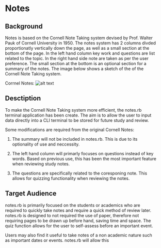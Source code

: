 # Notes

## Background

Notes is based on the Cornell Note Taking system devised by Prof. Walter Pauk 
of Cornell University in 1950.  The notes system has 2 columns divded 
proportionatly vertically down the page, as well as a small section at the bottom
of the page.  In the left hand column key work and questions are list related 
to the topic.  In the right hand side note are taken as per the user preference.
The small section at the bottom is an optional section for a summary of the 
notes.  The image below shows a sketch of the of the Cornell Note Taking system.

Corrnel Notes: 
![alt text](https://miro.medium.com/max/500/0*TU8qeIqHMoxc9JAT.jpg 
"Corrnel Notes")


## Desctiption

To make the Cornell Note Taking system more efficient, the notes.rb terminal
application has been create.  The aim is to allow the user to input data 
directly into a CLI terminal to be stored for future study and review.

Some modifications are required from the original Cornell Notes:

1. The summary will not be included in notes.rb. This is due to its optionality 
of use and neccessity.

2. The left hand column will primarly focuses on questions instead of key words.
Based on previous use, this has been the most important feature when reviewing
study notes.

3. The questions are specifically related to the coresponing note. This allows 
for quizzing functionality when reviewing the notes.


## Target Audience

notes.rb is primarily focused on the students or academics who are required to
quickly take notes and require a quick method of review later.  notes.rb is
designed to not required the use of paper, therefore not requiring
pages to be drawn up before hand, saving time and space.  The quiz 
function allows for the user to self-assess before an important event.

Users may also find it useful to take notes of a non academic nature such as 
important dates or events. notes.rb will allow this 
